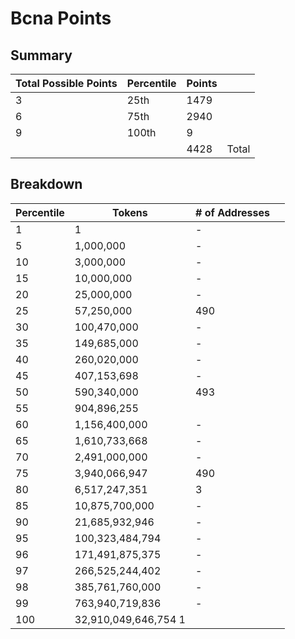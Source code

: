 # Bcna Points
## Summary 
| Total Possible Points | Percentile  | Points |       |
|-----------------------|-------------|--------|-------|
| 3                     | 25th        | 1479   |       |
| 6                     | 75th        | 2940   |       |
| 9                     | 100th       | 9      |       |
|                       |             | 4428   | Total |
## Breakdown 
| Percentile            | Tokens           | # of Addresses |       |
|-----------------------|-------------     |--------|-------|
| 1                     | 1                | -      |       |
| 5                     | 1,000,000        | -      |       |
| 10                    | 3,000,000        | -      |       |
| 15                    | 10,000,000       | -      |       |
| 20                    | 25,000,000       | -      |       |
| 25                    | 57,250,000       | 490    |       |
| 30                    | 100,470,000      | -      |       |
| 35                    | 149,685,000      | -      |       |
| 40                    | 260,020,000      | -      |       |
| 45                    | 407,153,698      | -      |       |
| 50                    | 590,340,000      | 493    |       |
| 55                    | 904,896,255      |        |       |
| 60                    | 1,156,400,000    | -      |       |
| 65                    | 1,610,733,668    | -      |       |
| 70                    | 2,491,000,000    | -      |       |
| 75                    | 3,940,066,947    | 490    |       |
| 80                    | 6,517,247,351    | 3      |       |
| 85                    | 10,875,700,000   | -      |       |
| 90                    | 21,685,932,946   | -      |       |
| 95                    | 100,323,484,794  | -      |       |
| 96                    | 171,491,875,375  | -      |       |
| 97                    | 266,525,244,402  | -      |       |
| 98                    | 385,761,760,000  | -      |       |
| 99                    | 763,940,719,836  | -      |       |
| 100                   | 32,910,049,646,754    1   |       |